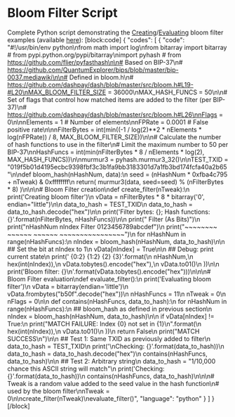 # Bloom Filter Script

Complete Python script demonstrating the [Creating](core-examples-p2p-network-creating-a-bloom-filter)/[Evaluating](core-examples-p2p-network-evaluating-a-bloom-filter) bloom filter examples (available [here](https://gist.github.com/dash-docs/5d63f095352a717f90d41a5e7fbbdac1#file-bloom_filter_example-py)):
[block:code]
{
  "codes": [
    {
      "code": "#!/usr/bin/env python\nfrom math import log\nfrom bitarray import bitarray  # from pypi.python.org/pypi/bitarray\nimport pyhash  # from https://github.com/flier/pyfasthash\n\n# Based on BIP-37\n# https://github.com/QuantumExplorer/bips/blob/master/bip-0037.mediawiki\n\n# Defined in bloom.h\n# https://github.com/dashpay/dash/blob/master/src/bloom.h#L19-#L20\nMAX_BLOOM_FILTER_SIZE = 36000\nMAX_HASH_FUNCS = 50\n\n# Set of flags that control how matched items are added to the filter (per BIP-37)\n# https://github.com/dashpay/dash/blob/master/src/bloom.h#L26\nnFlags = 0\n\nnElements = 1 # Number of elements\nnFPRate = 0.0001 # False positive rate\n\nnFilterBytes = int(min((-1 / log(2)**2 * nElements * log(nFPRate)) / 8, MAX_BLOOM_FILTER_SIZE))\n\n# Calculate the number of hash functions to use in the filter\n# Limit the maximum number to 50 per BIP-37\nnHashFuncs = int(min(nFilterBytes * 8 / nElements * log(2), MAX_HASH_FUNCS))\n\nmurmur3 = pyhash.murmur3_32()\n\nTEST_TXID = \"019f5b01d4195ecbc9398fbf3c3b1fa9bb3183301d7a1fb3bd174fcfa40a2b65\"\n\ndef bloom_hash(nHashNum, data):\n    seed = (nHashNum * 0xfba4c795 + nTweak) & 0xffffffff\n    return( murmur3(data, seed=seed) % (nFilterBytes * 8) )\n\n\n# Bloom Filter creation\ndef create_filter(nTweak):\n    print('Creating bloom filter')\n    vData = nFilterBytes * 8 * bitarray('0', endian=\"little\")\n\n    data_to_hash = TEST_TXID\n    data_to_hash = data_to_hash.decode(\"hex\")\n\n    print('Filter bytes: {}; Hash functions: {}'.format(nFilterBytes, nHashFuncs))\n\n    print(\"                             Filter (As Bits)\")\n    print(\"nHashNum   nIndex   Filter   0123456789abcdef\")\n    print(\"~~~~~~~~   ~~~~~~   ~~~~~~   ~~~~~~~~~~~~~~~~\")\n    for nHashNum in range(nHashFuncs):\n        nIndex = bloom_hash(nHashNum, data_to_hash)\n\n        ## Set the bit at nIndex to 1\n        vData[nIndex] = True\n\n        ## Debug: print current state\n        print('      {0:2}      {1:2}     {2}   {3}'.format(\n            nHashNum,\n            hex(int(nIndex)),\n            vData.tobytes().encode(\"hex\"),\n            vData.to01()\n        ))\n\n    print('Bloom filter: {}\\n'.format(vData.tobytes().encode(\"hex\")))\n\n\n# Bloom Filter evaluation\ndef evaluate_filter():\n    print('Evaluating bloom filter')\n    vData = bitarray(endian='little')\n    vData.frombytes(\"b50f\".decode(\"hex\"))\n    nHashFuncs = 11\n    nTweak = 0\n    nFlags = 0\n\n    def contains(nHashFuncs, data_to_hash):\n        for nHashNum in range(nHashFuncs):\n            ## bloom_hash as defined in previous section\n            nIndex = bloom_hash(nHashNum, data_to_hash)\n\n            if vData[nIndex] != True:\n                print(\"MATCH FAILURE: Index {0} not set in {1}\\n\".format(\n                    hex(int(nIndex)),\n                    vData.to01()\n                ))\n                return False\n        print(\"MATCH SUCCESS\\n\")\n\n    ## Test 1: Same TXID as previously added to filter\n    data_to_hash = TEST_TXID\n    print('\\nChecking: {}'.format(data_to_hash))\n    data_to_hash = data_to_hash.decode(\"hex\")\n    contains(nHashFuncs, data_to_hash)\n\n    ## Test 2: Arbitrary string\n    data_to_hash = \"1/10,000 chance this ASCII string will match\"\n    print('Checking: {}'.format(data_to_hash))\n    contains(nHashFuncs, data_to_hash)\n\n\n# Tweak is a random value added to the seed value in the hash function\n# used by the bloom filter\nnTweak = 0\n\ncreate_filter(nTweak)\nevaluate_filter()",
      "language": "python"
    }
  ]
}
[/block]